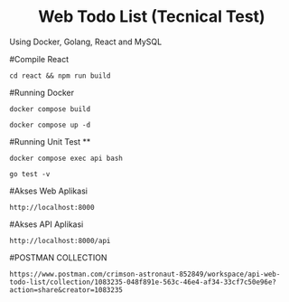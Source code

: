<h1 align="center">Web Todo List (Tecnical Test)</h1>
Using Docker, Golang, React and MySQL

#Compile React
```
cd react && npm run build
```

#Running Docker
```
docker compose build
```

```
docker compose up -d
```

#Running Unit Test ** 
```
docker compose exec api bash
```
```
go test -v
```


#Akses Web Aplikasi 
```
http://localhost:8000
```

#Akses API Aplikasi 
```
http://localhost:8000/api
```

#POSTMAN COLLECTION
```
https://www.postman.com/crimson-astronaut-852849/workspace/api-web-todo-list/collection/1083235-048f891e-563c-46e4-af34-33cf7c50e96e?action=share&creator=1083235
```